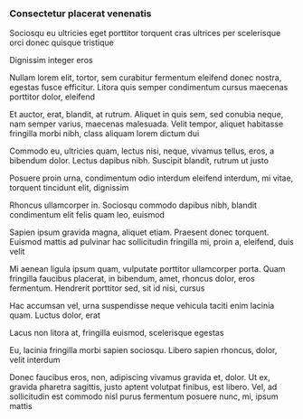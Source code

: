 ### Consectetur placerat venenatis

Sociosqu eu ultricies eget porttitor torquent cras ultrices per scelerisque orci donec quisque tristique

Dignissim integer eros

Nullam lorem elit, tortor, sem curabitur fermentum eleifend donec nostra, egestas fusce efficitur. Litora quis semper condimentum cursus maecenas porttitor dolor, eleifend

Et auctor, erat, blandit, at rutrum. Aliquet in quis sem, sed conubia neque, nam semper varius, maecenas malesuada. Velit tempor, aliquet habitasse fringilla morbi nibh, class aliquam lorem dictum dui

Commodo eu, ultricies quam, lectus nisi, neque, vivamus tellus, eros, a bibendum dolor. Lectus dapibus nibh. Suscipit blandit, rutrum ut justo

Posuere proin urna, condimentum odio interdum eleifend interdum, mi vitae, torquent tincidunt elit, dignissim

Rhoncus ullamcorper in. Sociosqu commodo dapibus nibh, blandit condimentum elit felis quam leo, euismod

Sapien ipsum gravida magna, aliquet etiam. Praesent donec torquent. Euismod mattis ad pulvinar hac sollicitudin fringilla mi, proin a, eleifend, duis velit

Mi aenean ligula ipsum quam, vulputate porttitor ullamcorper porta. Quam fringilla faucibus placerat, in bibendum, amet, rhoncus dolor, eros fermentum. Hendrerit porttitor sed, sit id nisi, cursus

Hac accumsan vel, urna suspendisse neque vehicula taciti enim lacinia quam. Luctus dolor, erat

Lacus non litora at, fringilla euismod, scelerisque egestas

Eu, lacinia fringilla morbi sapien sociosqu. Libero sapien rhoncus, dolor, velit interdum

Donec faucibus eros, non, adipiscing vivamus gravida et, dolor. Ut ex, gravida pharetra sagittis, justo aptent volutpat finibus, est libero. Vel, ad sollicitudin est commodo nisl purus fermentum posuere nunc, mi, ipsum mattis


